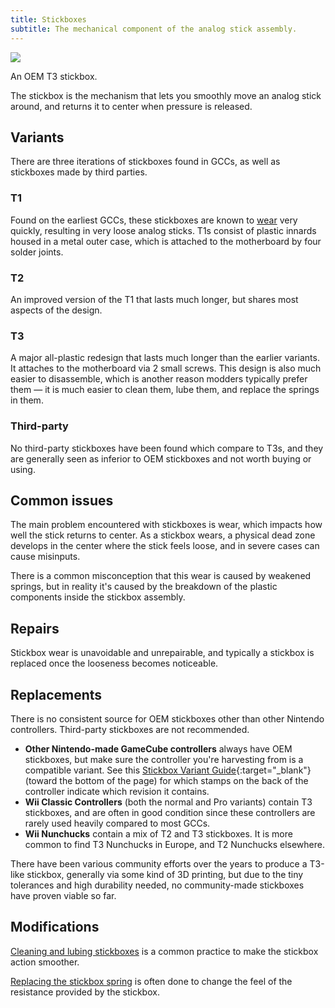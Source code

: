 ```yaml
---
title: Stickboxes
subtitle: The mechanical component of the analog stick assembly.
---
```


<aside>
  <a href="./images/t3-stickbox.jpg">
    <img src="./images/t3-stickbox-thumb.jpg">
  </a>
  <p>An OEM T3 stickbox.</p>
</aside>

The stickbox is the mechanism that lets you smoothly move an analog stick around, and returns it to center when pressure is released.

## Variants

There are three iterations of stickboxes found in GCCs, as well as stickboxes made by third parties.

### T1

Found on the earliest GCCs, these stickboxes are known to [wear](#common-issues) very quickly, resulting in very loose analog sticks. T1s consist of plastic innards housed in a metal outer case, which is attached to the motherboard by four solder joints.

### T2

An improved version of the T1 that lasts much longer, but shares most aspects of the design.

### T3

A major all-plastic redesign that lasts much longer than the earlier variants. It attaches to the motherboard via 2 small screws. This design is also much easier to disassemble, which is another reason modders typically prefer them — it is much easier to clean them, lube them, and replace the springs in them.

### Third-party

No third-party stickboxes have been found which compare to T3s, and they are generally seen as inferior to OEM stickboxes and not worth buying or using.

## Common issues

The main problem encountered with stickboxes is wear, which impacts how well the stick returns to center. As a stickbox wears, a physical dead zone develops in the center where the stick feels loose, and in severe cases can cause misinputs.

There is a common misconception that this wear is caused by weakened springs, but in reality it's caused by the breakdown of the plastic components inside the stickbox assembly.

## Repairs

Stickbox wear is unavoidable and unrepairable, and typically a stickbox is replaced once the looseness becomes noticeable.

## Replacements

There is no consistent source for OEM stickboxes other than other Nintendo controllers. Third-party stickboxes are not recommended.

- **Other Nintendo-made GameCube controllers** always have OEM stickboxes, but make sure the controller you're harvesting from is a compatible variant. See this [Stickbox Variant Guide](https://gccontrollerlibrary.com/guides/){:target="\_blank"} (toward the bottom of the page) for which stamps on the back of the controller indicate which revision it contains.
- **Wii Classic Controllers** (both the normal and Pro variants) contain T3 stickboxes, and are often in good condition since these controllers are rarely used heavily compared to most GCCs.
- **Wii Nunchucks** contain a mix of T2 and T3 stickboxes. It is more common to find T3 Nunchucks in Europe, and T2 Nunchucks elsewhere.

There have been various community efforts over the years to produce a T3-like stickbox, generally via some kind of 3D printing, but due to the tiny tolerances and high durability needed, no community-made stickboxes have proven viable so far.

## Modifications

[Cleaning and lubing stickboxes](/compendium/sticks/mods/lubing) is a common practice to make the stickbox action smoother.

[Replacing the stickbox spring](/compendium/sticks/mods/springs) is often done to change the feel of the resistance provided by the stickbox.
